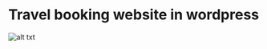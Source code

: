 # Travel booking website in wordpress
![alt txt](https://raw.githubusercontent.com/kumarnavinrai/travelwordpresssite/master/wpfly.png)
